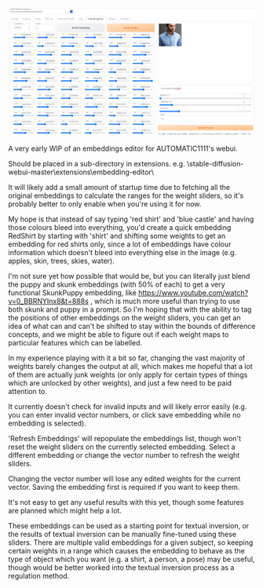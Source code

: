 ![preview image](embedding_editor_v1.png)

A very early WIP of an embeddings editor for AUTOMATIC1111's webui.

Should be placed in a sub-directory in extensions. e.g. \stable-diffusion-webui-master\extensions\embedding-editor\

It will likely add a small amount of startup time due to fetching all the original embeddings to calculate the ranges for the weight sliders, so it's probably better to only enable when you're using it for now.

My hope is that instead of say typing 'red shirt' and 'blue castle' and having those colours bleed into everything, you'd create a quick embedding RedShirt by starting with 'shirt' and shifting some weights to get an embedding for red shirts only, since a lot of embeddings have colour information which doesn't bleed into everything else in the image (e.g. apples, skin, trees, skies, water).

I'm not sure yet how possible that would be, but you can literally just blend the puppy and skunk embeddings (with 50% of each) to get a very functional SkunkPuppy embedding, like https://www.youtube.com/watch?v=0_BBRNYInx8&t=888s , which is much more useful than trying to use both skunk and puppy in a prompt. So I'm hoping that with the ability to tag the positions of other embeddings on the weight sliders, you can get an idea of what can and can't be shifted to stay within the bounds of difference concepts, and we might be able to figure out if each weight maps to particular features which can be labelled.

In my experience playing with it a bit so far, changing the vast majority of weights barely changes the output at all, which makes me hopeful that a lot of them are actually junk weights (or only apply for certain types of things which are unlocked by other weights), and just a few need to be paid attention to.

It currently doesn't check for invalid inputs and will likely error easily (e.g. you can enter invalid vector numbers, or click save embedding while no embedding is selected).

'Refresh Embeddings' will repopulate the embeddings list, though won't reset the weight sliders on the currently selected embedding. Select a different embedding or change the vector number to refresh the weight sliders.

Changing the vector number will lose any edited weights for the current vector. Saving the embedding first is required if you want to keep them.

It's not easy to get any useful results with this yet, though some features are planned which might help a lot.

These embeddings can be used as a starting point for textual inversion, or the results of textual inversion can be manually fine-tuned using these sliders. There are multiple valid embeddings for a given subject, so keeping certain weights in a range which causes the embedding to behave as the type of object which you want (e.g. a shirt, a person, a pose) may be useful, though would be better worked into the textual inversion process as a regulation method.
